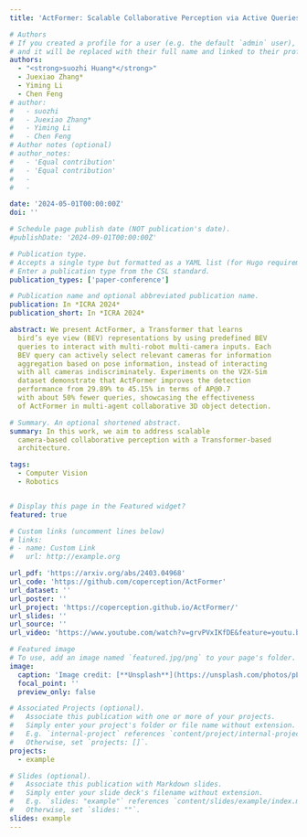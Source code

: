 ```yaml
---
title: 'ActFormer: Scalable Collaborative Perception via Active Queries'

# Authors
# If you created a profile for a user (e.g. the default `admin` user), write the username (folder name) here
# and it will be replaced with their full name and linked to their profile.
authors:
  - "<strong>suozhi Huang*</strong>"
  - Juexiao Zhang*
  - Yiming Li 
  - Chen Feng
# author:
#   - suozhi
#   - Juexiao Zhang*
#   - Yiming Li 
#   - Chen Feng
# Author notes (optional)
# author_notes:
#   - 'Equal contribution'
#   - 'Equal contribution'
#   -
#   -

date: '2024-05-01T00:00:00Z'
doi: ''

# Schedule page publish date (NOT publication's date).
#publishDate: '2024-09-01T00:00:00Z'

# Publication type.
# Accepts a single type but formatted as a YAML list (for Hugo requirements).
# Enter a publication type from the CSL standard.
publication_types: ['paper-conference']

# Publication name and optional abbreviated publication name.
publication: In *ICRA 2024*
publication_short: In *ICRA 2024*

abstract: We present ActFormer, a Transformer that learns
  bird’s eye view (BEV) representations by using predefined BEV
  queries to interact with multi-robot multi-camera inputs. Each
  BEV query can actively select relevant cameras for information
  aggregation based on pose information, instead of interacting
  with all cameras indiscriminately. Experiments on the V2X-Sim
  dataset demonstrate that ActFormer improves the detection
  performance from 29.89% to 45.15% in terms of AP@0.7
  with about 50% fewer queries, showcasing the effectiveness
  of ActFormer in multi-agent collaborative 3D object detection.

# Summary. An optional shortened abstract.
summary: In this work, we aim to address scalable
  camera-based collaborative perception with a Transformer-based
  architecture.

tags:
  - Computer Vision
  - Robotics


# Display this page in the Featured widget?
featured: true

# Custom links (uncomment lines below)
# links:
# - name: Custom Link
#   url: http://example.org

url_pdf: 'https://arxiv.org/abs/2403.04968'
url_code: 'https://github.com/coperception/ActFormer'
url_dataset: ''
url_poster: ''
url_project: 'https://coperception.github.io/ActFormer/'
url_slides: ''
url_source: ''
url_video: 'https://www.youtube.com/watch?v=grvPVxIKfDE&feature=youtu.be'

# Featured image
# To use, add an image named `featured.jpg/png` to your page's folder.
image:
  caption: 'Image credit: [**Unsplash**](https://unsplash.com/photos/pLCdAaMFLTE)'
  focal_point: ''
  preview_only: false

# Associated Projects (optional).
#   Associate this publication with one or more of your projects.
#   Simply enter your project's folder or file name without extension.
#   E.g. `internal-project` references `content/project/internal-project/index.md`.
#   Otherwise, set `projects: []`.
projects:
  - example

# Slides (optional).
#   Associate this publication with Markdown slides.
#   Simply enter your slide deck's filename without extension.
#   E.g. `slides: "example"` references `content/slides/example/index.md`.
#   Otherwise, set `slides: ""`.
slides: example
---
```


<!-- {{% callout note %}}
Click the _Cite_ button above to demo the feature to enable visitors to import publication metadata into their reference management software.
{{% /callout %}}

{{% callout note %}}
Create your slides in Markdown - click the _Slides_ button to check out the example.
{{% /callout %}}

Add the publication's **full text** or **supplementary notes** here. You can use rich formatting such as including [code, math, and images](https://docs.hugoblox.com/content/writing-markdown-latex/). -->
